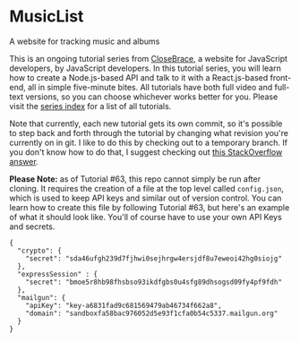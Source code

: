# MusicList
A website for tracking music and albums

This is an ongoing tutorial series from [CloseBrace](https://closebrace.com), a website for JavaScript developers, by JavaScript developers. In this tutorial series, you will learn how to create a Node.js-based API and talk to it with a React.js-based front-end, all in simple five-minute bites. All tutorials have both full video and full-text versions, so you can choose whichever works better for you. Please visit the [series index](https://closebrace.com/categories/five-minute-react) for a list of all tutorials.

Note that currently, each new tutorial gets its own commit, so it's possible to step back and forth through the tutorial by changing what revision you're currently on in git. I like to do this by checking out to a temporary branch. If you don't know how to do that, I suggest checking out [this StackOverflow answer](https://stackoverflow.com/questions/5658302/checking-out-an-old-commit-and-maintaining-the-head-on-the-master-branch).

**Please Note:** as of Tutorial #63, this repo cannot simply be run after cloning. It requires the creation of a file at the top level called `config.json`, which is used to keep API keys and similar out of version control. You can learn how to create this file by following Tutorial #63, but here's an example of what it should look like. You'll of course have to use your own API Keys and secrets.

```
{
  "crypto": {
    "secret": "sda46ufgh239d7fjhwi0sejhrgw4ersjdf8u7eweoi42hg0siojg"
  },
  "expressSession" : {
    "secret": "bmoe5r8hb98fhsbso93ikdfgbs0u4sfg89dhsogsd09fy4pf9fdh"
  },
  "mailgun": {
    "apiKey": "key-a6831fad9c681569479ab46734f662a8",
    "domain": "sandboxfa58bac976052d5e93f1cfa0b54c5337.mailgun.org"
  }
}
```